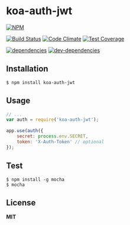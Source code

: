 # koa-auth-jwt
[![NPM](https://nodei.co/npm/koa-auth-jwt.png?downloads=true&downloadRank=true&stars=true)](https://nodei.co/npm/koa-auth-jwt/)
  
[![Build Status](https://travis-ci.org/marc1404/koa-auth-jwt.svg)](https://travis-ci.org/marc1404/koa-auth-jwt)
[![Code Climate](https://codeclimate.com/github/marc1404/koa-auth-jwt/badges/gpa.svg)](https://codeclimate.com/github/marc1404/koa-auth-jwt)
[![Test Coverage](https://codeclimate.com/github/marc1404/koa-auth-jwt/badges/coverage.svg)](https://codeclimate.com/github/marc1404/koa-auth-jwt/coverage)
  
[![dependencies](https://david-dm.org/marc1404/koa-auth-jwt.svg)](https://david-dm.org/marc1404/koa-auth-jwt)
[![dev-dependencies](https://david-dm.org/marc1404/koa-auth-jwt/dev-status.svg)](https://david-dm.org/marc1404/koa-auth-jwt#info=devDependencies)
  
## Installation
```
$ npm install koa-auth-jwt
```
  
## Usage
```javascript
// ...  
var auth = require('koa-auth-jwt');
  
app.use(auth({
	secret: process.env.SECRET,
	token: 'X-Auth-Token' // optional
});
```
  
## Test
```
$ npm install -g mocha  
$ mocha
```
  
## License
**MIT**
